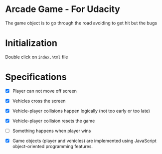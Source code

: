 Arcade Game - For Udacity
===============================

The game object is to go through the road avoiding to get hit but the bugs

# Initialization

Double click on `index.html` file

# Specifications

* [x] Player can not move off screen
* [x] Vehicles cross the screen
* [x] Vehicle-player collisions happen logically (not too early or too late)
* [x] Vehicle-player collision resets the game
* [ ] Something happens when player wins
* [x] Game objects (player and vehicles) are implemented using JavaScript object-oriented programming features.

